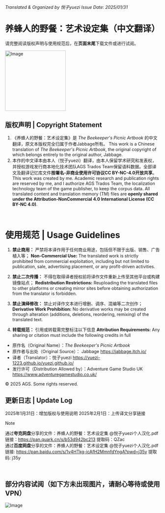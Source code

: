 _Translated & Organized by 悦子yuezi_
_Issue Date: 2025/01/31_

# 养蜂人的野餐：艺术设定集（中文翻译）

请完整阅读版权声明与使用规范后，在**页面末尾**下载文件或进行试阅。

<img width="197" alt="Image" src="https://github.com/user-attachments/assets/9da946dc-9278-49b0-8d6d-cd08ba44aabe" />




## 版权声明 | Copyright Statement

1. 《养蜂人的野餐：艺术设定集》是 _The Beekeeper's Picnic Artbook_ 的中文翻译，原文本版权完全归属于作者Jabbage所有。
     This work is a Chinese translation of _The Beekeeper's Picnic Artbook_, the original copyright of which belongs entirely to the original author, Jabbage.
3. 本作的中文译本由本人（悦子yuezi）翻译，由本人保留学术研究和发表权，并授权游戏发行商本地化技术团队AGS Trados Team保留语料数据。全部译文及翻译记忆库文件**按署名-非商业使用许可协议CC BY-NC-4.0开放共享**。
   This work was created by me. Academic research and publication rights are reserved by me, and I authorize AGS Trados Team, the localization technology team of the game publisher, to keep the corpus data. All translated content and translation memory (TM) files are **openly shared under the Attribution-NonCommercial 4.0 International License (CC BY-NC 4.0)**.

<br/>

# 使用规范 | Usage Guidelines


1. **禁止商用：** 严禁将本译作用于任何商业用途，包括但不限于出版、销售、广告植入等；
   **Non-Commercial Use:** The translated work is strictly prohibited from commercial exploitation, including but not limited to publication, sale, advertising placement, or any profit-driven activities.

2. **禁止二次传播：** 不得在取得译者授权前将译作文件重新上传至其他平台或构建镜像站点；
    **Redistribution Restrictions:** Reuploading the translated files to other platforms or creating mirror sites before obtaining authorization from the translator is forbidden.

3. **禁止演绎修改：** 禁止对译作文本进行增删、调序、混编等二次创作；
    **Derivative Work Prohibition:** No derivative works may be created through alteration (additions, deletions, reordering, remixing) of the translated text.

4. **转载规范：** 引用或转载需完整标注以下信息
    **Attribution Requirements:** Any sharing or citation must include the following credits in full

- 原作名（Original Name）：_The Beekeeper's Picnic Artbook_
- 原作者与出处（Original Source）： Jabbage  https://jabbage.itch.io/
- 译者（Translator）：悦子yuezi  https://yuezi-1223.github.io/yuezi.github.io/
- 发行许可（Distribution Allowed by）：Adventure Game Studio UK  https://www.adventuregamestudio.co.uk/

© 2025 AGS. Some rights reserved.
<br/>


## 更新日志 | Update Log
2025年1月31日：增加版权与使用说明
2025年2月1日：上传译文分享链接

> [!NOTE]
> 通过**夸克网盘**分享的文件：养蜂人的野餐：艺术设定集 @悦子yuezi个人汉化.pdf
> 链接：https://pan.quark.cn/s/b53d942bc213
> 提取码：QZac
> <br/>
> 通过**百度网盘**分享的文件：养蜂人的野餐：艺术设定集 @悦子yuezi个人汉化.pdf
> 链接: https://pan.baidu.com/s/1v4HTkg-icAfH2MmnfdYngA?pwd=j35y 
> 提取码: j35y

<br/>


## 部分内容试阅（如下方未出现图片，请耐心等待或使用VPN）

![Image](https://github.com/user-attachments/assets/b1e4cda3-043d-4aed-aac5-e0cac7e3b00c)